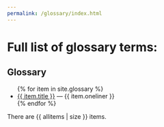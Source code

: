 ```yaml
---
permalink: /glossary/index.html
---
```


# Full list of glossary terms:

## Glossary

<ul>
{% for item in site.glossary %}
   <li><a href="{{ item.url }}">{{ item.title }}</a> — {{ item.oneliner }}</li>
{% endfor %}
</ul>

<!--

{% assign allitems = [] %}

{% for item in site.glossary %}
  {% assign allitems = allitems | push: "foo" %}
{% endfor %}


-->

There are {{ allitems | size }} items.
